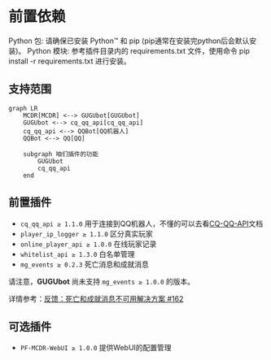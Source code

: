 # 前置依赖

Python 包: 请确保已安装 Python™ 和 pip (pip通常在安装完python后会默认安装)。
Python 模块: 参考插件目录内的 requirements.txt 文件，使用命令 pip install -r requirements.txt 进行安装。

## 支持范围

```mermaid
graph LR
    MCDR[MCDR] <--> GUGUbot[GUGUbot]
    GUGUbot <--> cq_qq_api[cq_qq_api]
    cq_qq_api <--> QQBot[QQ机器人]
    QQBot <--> QQ[QQ]
    
    subgraph 咱们插件的功能
        GUGUbot
        cq_qq_api
    end
```

## 前置插件

- `cq_qq_api ≥ 1.1.0`   用于连接到QQ机器人，不懂的可以去看[CQ-QQ-API](PF-cq-api/README)文档
- `player_ip_logger ≥ 1.1.0`   区分真实玩家
- `online_player_api ≥ 1.0.0`   在线玩家记录
- `whitelist_api ≥ 1.3.0`   白名单管理
- `mg_events ≥ 0.2.3`   死亡消息和成就消息

请注意，**GUGUbot** 尚未支持 `mg_events ≥ 1.0.0` 的版本。

详情参考：[反馈：死亡和成就消息不可用解决方案 #162](https://github.com/LoosePrince/PF-GUGUBot/issues/162)

## 可选插件

- `PF-MCDR-WebUI ≥ 1.0.0`   提供WebUI的配置管理

